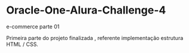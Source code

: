 # Oracle-One-Alura-Challenge-4
e-commerce parte 01

Primeira parte do projeto finalizada , referente implementação estrutura HTML / CSS. 
